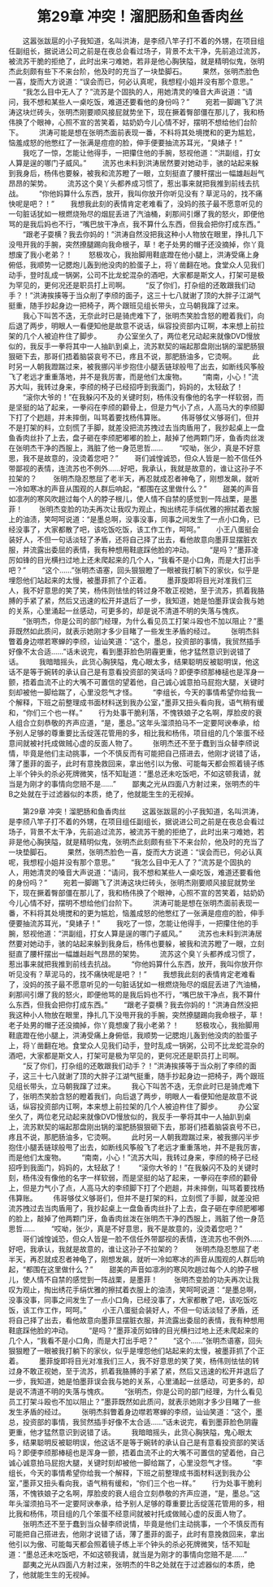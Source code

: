 # 　　第29章 冲突！溜肥肠和鱼香肉丝
　　这嚣张跋扈的小子我知道，名叫洪涛，是李颀八竿子打不着的外甥，在项目组任副组长，据说进公司之前是在夜总会看过场子，背景不太干净，先前追过流苏，被流苏干脆的拒绝了，此时出来刁难她，若非是他心胸狭隘，就是精明似鬼，张明杰此刻颇有些下不来台阶，他及时的充当了一块垫脚石。
　　果然，张明杰脸色一喜，旋而大方说道：“误会而已，何必认真呢，我想程小姐并没有那个意思。”
　　“我怎么目中无人了？”流苏是个固执的人，用她清灵的嗓音大声说道：“请问，我不想和某些人一桌吃饭，难道还要看他的身份吗？”
　　宛若一脚踢飞了洪涛这块烂砖头，张明杰刚要顺风接屁就势坐下，现在撅着臀部僵在那儿了，我和杨伟换了个眼神，心照不宣的苦笑着，姑奶奶今儿心情不好，摆明不想给他们台阶下。
　　洪涛可能是想在张明杰面前表现一番，不料将其处境搅和的更为尴尬，恼羞成怒的他憋红了一张满是痘痘的脸，伸手便要抽流苏耳光，“臭婊子！”
　　我吃了一惊，怎能让他得手，一把攥住他的手腕，怒视他道：“洪副组，打女人算是逞的哪门子威风。”
　　流苏也未料到洪涛居然要对她动手，骇的站起来躲到我身后，杨伟也要躲，被我和流苏瞪了一眼，立刻挺直了腰杆摆出一幅雄赳赳气昂昂的架势。
　　流苏这个臭丫头都养成习惯了，惹出事来就把我推到前线去抗战。
　　“你他妈算什么东西，放开，我叫你放开你听见没有？草泥马的，找不痛快呢是吧？！”
　　我想我此刻的表情肯定老难看了，没妈的孩子最不愿意听见的一句脏话犹如一根燃烧殆尽的烟屁丢进了汽油桶，刹那间引爆了我的怒火，即便他骂的是我后妈也不行，“嘴巴放干净点，我不算什么东西，但我会把你打成东西。”
　　“跟老子耍横？我去你妈的！”洪涛自然没把我这种小人物放在眼里，挣扎几下没甩开我的手腕，突然撩腿踢向我命根子，草！老子处男的帽子还没摘掉，你丫竟想废了我小老弟？！
　　怒极攻心，我抬脚用鞋底蹬在他小腿上，洪涛受痛上身俯低，我顺势一记腮炮儿轰到他没肉的脸蛋子上，将丫凿翻在地。食堂众人见我们动手，登时乱成一锅粥，公司不比龙蛇混杂的酒吧，大家都是斯文人，打架可是极为罕见的，更何况还是职员打上司啊。
　　“反了你们，打杂组的还敢跟我们动手？！”洪涛挨揍等于当众削了李颀的面子，这三十七八就谢了顶的大胖子江湖气挺重，随手抄起身边一把椅子，两个跟班见组长带头，立马朝我蹿了过来。
　　我心下叫苦不迭，无奈此时已是骑虎难下了，张明杰笑脸含怒的瞪着我们，向后退了两步，明眼人一看便知他是故意不说话，纵容投资部内讧啊，本来想上前拉架的几个人被迫杵住了脚步。
　　办公室坐久了，两位老兄动起来就像DVD慢放似的，我反手一拳将其中一人抽趴到桌上，流苏默契的端起那盘刚出锅的溜肥肠狠狠砸下去，那哥们捂着脑袋哀号不已，疼且不说，那肥肠油多，它烫啊。
　　此时另一人朝我蹬踹过来，被我挪闪半步抱住小腿丢链球般甩了出去，如断线风筝般飞了老远才重重落地，并不是我厉害，而是他们太废物。
　　“南南，小心！”流苏大叫，我转过身来，李颀的椅子已经招呼到我面门，妈妈的，太轻敌了！
　　“滚你大爷的！”在我躲闪不及的关键时刻，杨伟没有像他的名字一样软弱，而是坚挺的站了起来，一拳闷在李颀的颧骨上，但是力气小了点，人高马大的李颀脚下打了个趔趄，并未摔倒，叫骂着要找杨伟算账。
　　伟哥够仗义够哥们，但并不是打架的料，立刻慌了手脚，就差没把流苏拽过去当肉盾用了，我抄起桌上一盘鱼香肉丝扑了上去，盘子砸在李颀肥嘟嘟的脸上，敲掉了他两颗门牙，鱼香肉丝泼在张明杰干净的西服上，溅脏了他一身范思哲……
　　“哎呦，张少，真是不好意思，我不是故意的，没烫着您吧？”
　　哥们诚惶诚恐，但众人皆是一脸不信任外带鄙视的表情，连流苏也不例外……好吧，我承认，我就是故意的，谁让这孙子不拉架的？
　　张明杰隐忍憋屈了老半天，再忍就成忍者神龟了，刚想发飙，就听一冷如寒冰的声音从围观的人群后响起，“都围在这里做什么？”
　　甜美的声音如凛冽的寒风吹趟过每个人的脖子根儿，使人情不自禁的感觉到一阵战栗，是墨菲！
　　张明杰变脸的功夫再次让我叹为观止，掏出绣花手绢优雅的擦拭着衣服上的油渍，笑呵呵说道：“是墨总啊，没事没事，同事之间发生了一点小口角，已经没事了，大家都散了吧，该吃饭吃饭，该工作工作，呵呵。”
　　小王八蛋挺会装好人，不但一句话淡轻了矛盾，还将自己择了出去，看他故意向墨菲显摆脏衣服，并流露出委屈的表情，我有种想用鞋底踩他脸的冲动。
　　“是吗？”墨菲凌厉如锋的目光横扫过地上还未爬起来的几个人，“我看不是小口角，而是大打出手吧？”
　　“这个……”张明杰语塞，回头狠狠瞪了一眼被我打躺下的家伙，似乎是埋怨他们站起来的太慢，被墨菲抓了个正着。
　　墨菲旋即将目光对准我们三人，我不好意思的笑了笑，杨伟则怯怯的转过身不敢正视她，至于流苏，抓着我胳膊的手紧了紧，然后又迅速的松开并退后了一步，我知道，她是怕墨菲误会我与她的关系，心里涌起一丝感动，可更多的，却是说不清道不明的失落与愧疚。
　　“张明杰，你是公司的部门经理，为什么看见员工打架斗殴也不加以阻止？”墨菲既然如此质问，就表示她刚才多少目睹了一些发生矛盾的经过。
　　张明杰斜瞥着身边噤若寒蝉的李颀，讪讪笑道：“这个，墨总，投资部的事情，我贸然插手好像不太合适……”话未说完，看到墨菲脸色阴霾更重，他才猛然意识到说错了话。
　　我暗暗摇头，此货心胸狭隘，鬼心眼太多，结果聪明反被聪明误，他这话不是等于婉转的承认自己是有意看投资部的笑话吗？即便李颀那棒槌也是浑身一颤，捂着血流不止的大嘴不可置信的望着他，自己诚心诚意拍马屁抱大腿，关键时刻却被他一脚给踹了，心里没怨气才怪。
　　“李组长，今天的事情希望你给我一个解释，下班之前整理成书面材料送到我办公室，”墨菲又扭头看向我，语气稍有缓和，“你们三个也一样。”
　　行为处事干脆利落，不愧铁娘子之名啊，厚脸皮的衰人组合立刻恭敬的齐声应道，“是，墨总。”这年头溜须拍马不一定要阿谀奉承，给予别人足够的尊重要比舌绽莲花管用的多，相比我和杨伟，项目组的几个笨蛋不经意间就被衬托成做贼心虚的反面人物了。
　　张明杰还不至于蠢到当众替李颀说情，毕竟是他们主动挑事，一个不慎反而有可能把自己搭进去，他刚才说错了话，薄了墨菲的面子，此时有意挽救回来，拿出他引以为傲、可能每天都会照着镜子练上半个钟头的杀必死牌微笑，恬不知耻道：“墨总还未吃饭吧，不如这顿我请，就当是为刚才的事情向您赔不是……”
　　鄙夷之光从四面八方射过来，张明杰的牛B之处就在于过滤器似的本质，绝了，他就能生生的无视掉。

　　第29章 冲突！溜肥肠和鱼香肉丝
　　这嚣张跋扈的小子我知道，名叫洪涛，是李颀八竿子打不着的外甥，在项目组任副组长，据说进公司之前是在夜总会看过场子，背景不太干净，先前追过流苏，被流苏干脆的拒绝了，此时出来刁难她，若非是他心胸狭隘，就是精明似鬼，张明杰此刻颇有些下不来台阶，他及时的充当了一块垫脚石。
　　果然，张明杰脸色一喜，旋而大方说道：“误会而已，何必认真呢，我想程小姐并没有那个意思。”
　　“我怎么目中无人了？”流苏是个固执的人，用她清灵的嗓音大声说道：“请问，我不想和某些人一桌吃饭，难道还要看他的身份吗？”
　　宛若一脚踢飞了洪涛这块烂砖头，张明杰刚要顺风接屁就势坐下，现在撅着臀部僵在那儿了，我和杨伟换了个眼神，心照不宣的苦笑着，姑奶奶今儿心情不好，摆明不想给他们台阶下。
　　洪涛可能是想在张明杰面前表现一番，不料将其处境搅和的更为尴尬，恼羞成怒的他憋红了一张满是痘痘的脸，伸手便要抽流苏耳光，“臭婊子！”
　　我吃了一惊，怎能让他得手，一把攥住他的手腕，怒视他道：“洪副组，打女人算是逞的哪门子威风。”
　　流苏也未料到洪涛居然要对她动手，骇的站起来躲到我身后，杨伟也要躲，被我和流苏瞪了一眼，立刻挺直了腰杆摆出一幅雄赳赳气昂昂的架势。
　　流苏这个臭丫头都养成习惯了，惹出事来就把我推到前线去抗战。
　　“你他妈算什么东西，放开，我叫你放开你听见没有？草泥马的，找不痛快呢是吧？！”
　　我想我此刻的表情肯定老难看了，没妈的孩子最不愿意听见的一句脏话犹如一根燃烧殆尽的烟屁丢进了汽油桶，刹那间引爆了我的怒火，即便他骂的是我后妈也不行，“嘴巴放干净点，我不算什么东西，但我会把你打成东西。”
　　“跟老子耍横？我去你妈的！”洪涛自然没把我这种小人物放在眼里，挣扎几下没甩开我的手腕，突然撩腿踢向我命根子，草！老子处男的帽子还没摘掉，你丫竟想废了我小老弟？！
　　怒极攻心，我抬脚用鞋底蹬在他小腿上，洪涛受痛上身俯低，我顺势一记腮炮儿轰到他没肉的脸蛋子上，将丫凿翻在地。食堂众人见我们动手，登时乱成一锅粥，公司不比龙蛇混杂的酒吧，大家都是斯文人，打架可是极为罕见的，更何况还是职员打上司啊。
　　“反了你们，打杂组的还敢跟我们动手？！”洪涛挨揍等于当众削了李颀的面子，这三十七八就谢了顶的大胖子江湖气挺重，随手抄起身边一把椅子，两个跟班见组长带头，立马朝我蹿了过来。
　　我心下叫苦不迭，无奈此时已是骑虎难下了，张明杰笑脸含怒的瞪着我们，向后退了两步，明眼人一看便知他是故意不说话，纵容投资部内讧啊，本来想上前拉架的几个人被迫杵住了脚步。
　　办公室坐久了，两位老兄动起来就像DVD慢放似的，我反手一拳将其中一人抽趴到桌上，流苏默契的端起那盘刚出锅的溜肥肠狠狠砸下去，那哥们捂着脑袋哀号不已，疼且不说，那肥肠油多，它烫啊。
　　此时另一人朝我蹬踹过来，被我挪闪半步抱住小腿丢链球般甩了出去，如断线风筝般飞了老远才重重落地，并不是我厉害，而是他们太废物。
　　“南南，小心！”流苏大叫，我转过身来，李颀的椅子已经招呼到我面门，妈妈的，太轻敌了！
　　“滚你大爷的！”在我躲闪不及的关键时刻，杨伟没有像他的名字一样软弱，而是坚挺的站了起来，一拳闷在李颀的颧骨上，但是力气小了点，人高马大的李颀脚下打了个趔趄，并未摔倒，叫骂着要找杨伟算账。
　　伟哥够仗义够哥们，但并不是打架的料，立刻慌了手脚，就差没把流苏拽过去当肉盾用了，我抄起桌上一盘鱼香肉丝扑了上去，盘子砸在李颀肥嘟嘟的脸上，敲掉了他两颗门牙，鱼香肉丝泼在张明杰干净的西服上，溅脏了他一身范思哲……
　　“哎呦，张少，真是不好意思，我不是故意的，没烫着您吧？”
　　哥们诚惶诚恐，但众人皆是一脸不信任外带鄙视的表情，连流苏也不例外……好吧，我承认，我就是故意的，谁让这孙子不拉架的？
　　张明杰隐忍憋屈了老半天，再忍就成忍者神龟了，刚想发飙，就听一冷如寒冰的声音从围观的人群后响起，“都围在这里做什么？”
　　甜美的声音如凛冽的寒风吹趟过每个人的脖子根儿，使人情不自禁的感觉到一阵战栗，是墨菲！
　　张明杰变脸的功夫再次让我叹为观止，掏出绣花手绢优雅的擦拭着衣服上的油渍，笑呵呵说道：“是墨总啊，没事没事，同事之间发生了一点小口角，已经没事了，大家都散了吧，该吃饭吃饭，该工作工作，呵呵。”
　　小王八蛋挺会装好人，不但一句话淡轻了矛盾，还将自己择了出去，看他故意向墨菲显摆脏衣服，并流露出委屈的表情，我有种想用鞋底踩他脸的冲动。
　　“是吗？”墨菲凌厉如锋的目光横扫过地上还未爬起来的几个人，“我看不是小口角，而是大打出手吧？”
　　“这个……”张明杰语塞，回头狠狠瞪了一眼被我打躺下的家伙，似乎是埋怨他们站起来的太慢，被墨菲抓了个正着。
　　墨菲旋即将目光对准我们三人，我不好意思的笑了笑，杨伟则怯怯的转过身不敢正视她，至于流苏，抓着我胳膊的手紧了紧，然后又迅速的松开并退后了一步，我知道，她是怕墨菲误会我与她的关系，心里涌起一丝感动，可更多的，却是说不清道不明的失落与愧疚。
　　“张明杰，你是公司的部门经理，为什么看见员工打架斗殴也不加以阻止？”墨菲既然如此质问，就表示她刚才多少目睹了一些发生矛盾的经过。
　　张明杰斜瞥着身边噤若寒蝉的李颀，讪讪笑道：“这个，墨总，投资部的事情，我贸然插手好像不太合适……”话未说完，看到墨菲脸色阴霾更重，他才猛然意识到说错了话。
　　我暗暗摇头，此货心胸狭隘，鬼心眼太多，结果聪明反被聪明误，他这话不是等于婉转的承认自己是有意看投资部的笑话吗？即便李颀那棒槌也是浑身一颤，捂着血流不止的大嘴不可置信的望着他，自己诚心诚意拍马屁抱大腿，关键时刻却被他一脚给踹了，心里没怨气才怪。
　　“李组长，今天的事情希望你给我一个解释，下班之前整理成书面材料送到我办公室，”墨菲又扭头看向我，语气稍有缓和，“你们三个也一样。”
　　行为处事干脆利落，不愧铁娘子之名啊，厚脸皮的衰人组合立刻恭敬的齐声应道，“是，墨总。”这年头溜须拍马不一定要阿谀奉承，给予别人足够的尊重要比舌绽莲花管用的多，相比我和杨伟，项目组的几个笨蛋不经意间就被衬托成做贼心虚的反面人物了。
　　张明杰还不至于蠢到当众替李颀说情，毕竟是他们主动挑事，一个不慎反而有可能把自己搭进去，他刚才说错了话，薄了墨菲的面子，此时有意挽救回来，拿出他引以为傲、可能每天都会照着镜子练上半个钟头的杀必死牌微笑，恬不知耻道：“墨总还未吃饭吧，不如这顿我请，就当是为刚才的事情向您赔不是……”
　　鄙夷之光从四面八方射过来，张明杰的牛B之处就在于过滤器似的本质，绝了，他就能生生的无视掉。
